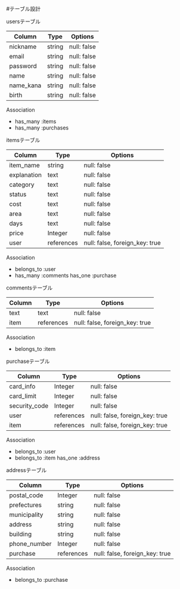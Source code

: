 #テーブル設計

  usersテーブル

| Column     | Type    | Options     |    
| ---------  | ------  | ----------  |
| nickname   | string  | null: false |
| email      | string  | null: false |
| password   | string  | null: false |
| name       | string  | null: false |
| name_kana  | string  | null: false |
| birth      | string  | null: false | 

   Association

- has_many :items
- has_many :purchases 

itemsテーブル

| Column      | Type       | Options                        |    
| ---------   | ------     | -----------------------------  |
| item_name   | string     | null: false                    |
| explanation | text       | null: false                    |
| category    | text       | null: false                    |
| status      | text       | null: false                    |
| cost        | text       | null: false                    |
| area        | text       | null: false                    |
| days        | text       | null: false                    |
| price       | Integer    | null: false                    |
| user        | references | null: false, foreign_key: true |


   Association

- belongs_to :user
- has_many   :comments
  has_one    :purchase 

commentsテーブル

| Column     | Type        | Options                        |    
| ---------  | ----------  | -----------------------------  |
| text       | text        | null: false                    |
| item       | references  | null: false, foreign_key: true |


   Association
   
- belongs_to :item

 purchaseテーブル

| Column        | Type        | Options                        |    
| ---------     | ----------  | -----------------------------  |
| card_info     | Integer     | null: false                    |
| card_limit    | Integer     | null: false                    |
| security_code | Integer     | null: false                    | 
| user          | references  | null: false, foreign_key: true |
| item          | references  | null: false, foreign_key: true |


   Association
   
- belongs_to :user
- belongs_to :item
  has_one    :address


addressテーブル

| Column       | Type        | Options                        |    
| ---------    | ----------  | -----------------------------  |
| postal_code  | Integer     | null: false                    |
| prefectures  | string      | null: false                    |
| municipality | string      | null: false                    | 
| address      | string      | null: false                    | 
| building     | string      | null: false                    |
| phone_number | Integer     | null: false                    | 
| purchase     | references  | null: false, foreign_key: true |

   Association
   
- belongs_to :purchase

